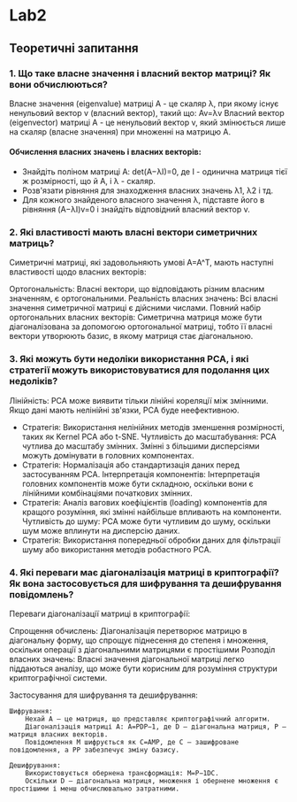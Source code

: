 # Lab2
## Теоретичні запитання

### 1.	Що таке власне значення і власний вектор матриці? Як вони обчислюються?
Власне значення (eigenvalue) матриці A - це скаляр λ, при якому існує ненульовий вектор v (власний вектор), такий що:
Av=λv
Власний вектор (eigenvector) матриці A - це ненульовий вектор v, який змінюється лише на скаляр (власне значення) при множенні на матрицю A.

#### Обчислення власних значень і власних векторів:
- Знайдіть поліном матриці A: det⁡(A−λI)=0, де I - одинична матриця тієї ж розмірності, що й A, і λ - скаляр.
- Розв'язати рівняння для знаходження власних значень λ1, λ2 і тд.
- Для кожного знайденого власного значення λ, підставте його в рівняння (A−λI)v=0 і знайдіть відповідний власний вектор v.

### 2.	Які властивості мають власні вектори симетричних матриць?
Симетричні матриці, які задовольняють умові A=A^T, мають наступні властивості щодо власних векторів:

Ортогональність: Власні вектори, що відповідають різним власним значенням, є ортогональними.
Реальність власних значень: Всі власні значення симетричної матриці є дійсними числами.
Повний набір ортогональних власних векторів: Симетрична матриця може бути діагоналізована за допомогою ортогональної матриці, тобто її власні вектори утворюють базис, в якому матриця стає діагональною.

### 3.	Які можуть бути недоліки використання PCA, і які стратегії можуть використовуватися для подолання цих недоліків?
Лінійність: PCA може виявити тільки лінійні кореляції між змінними. Якщо дані мають нелінійні зв'язки, PCA буде неефективною.
- Стратегія: Використання нелінійних методів зменшення розмірності, таких як Kernel PCA або t-SNE.
Чутливість до масштабування: PCA чутлива до масштабу змінних. Змінні з більшими дисперсіями можуть домінувати в головних компонентах.
- Стратегія: Нормалізація або стандартизація даних перед застосуванням PCA.
Інтерпретація компонентів: Інтерпретація головних компонентів може бути складною, оскільки вони є лінійними комбінаціями початкових змінних.
- Стратегія: Аналіз вагових коефіцієнтів (loading) компонентів для кращого розуміння, які змінні найбільше впливають на компоненти.
Чутливість до шуму: PCA може бути чутливим до шуму, оскільки шум може вплинути на дисперсію даних.
- Стратегія: Використання попередньої обробки даних для фільтрації шуму або використання методів робастного PCA.

### 4.	Які переваги має діагоналізація матриці в криптографії? Як вона застосовується для шифрування та дешифрування повідомлень?
Переваги діагоналізації матриці в криптографії:

Спрощення обчислень: Діагоналізація перетворює матрицю в діагональну форму, що спрощує піднесення до степеня і множення, оскільки операції з діагональними матрицями є простішими
Розподіл власних значень: Власні значення діагональної матриці легко піддаються аналізу, що може бути корисним для розуміння структури криптографічної системи.

Застосування для шифрування та дешифрування:

    Шифрування:
        Нехай A — це матриця, що представляє криптографічний алгоритм.
        Діагоналізація матриці A: A=PDP−1, де D — діагональна матриця, P — матриця власних векторів.
        Повідомлення M шифрується як C=AMP, де C — зашифроване повідомлення, а PP забезпечує зміну базису.

    Дешифрування:
        Використовується обернена трансформація: M=P−1DC.
        Оскільки D — діагональна матриця, множення і обернене множення є простішими і менш обчислювально затратними.
